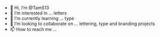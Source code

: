 - 👋 Hi, I’m @TamS13
- 👀 I’m interested in ... letters
- 🌱 I’m currently learning ... type
- 💞️ I’m looking to collaborate on ... lettering, type and branding projects
- 📫 How to reach me ... 

<!---
TamS13/TamS13 is a ✨ special ✨ repository because its `README.md` (this file) appears on your GitHub profile.
You can click the Preview link to take a look at your changes.
--->
